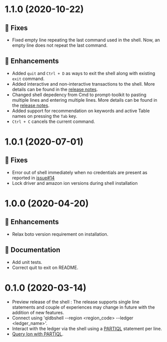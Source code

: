 # 1.1.0 (2020-10-22)

## :bug: Fixes

* Fixed empty line repeating the last command used in the shell. Now, an empty line does not repeat the last command.

## :tada: Enhancements

* Added `quit` and `Ctrl + D` as ways to exit the shell along with existing `exit` command.
* Added interactive and non-interactive transactions to the shell. More details can be found in the [release notes](http://github.com/awslabs/amazon-qldb-shell/releases/tag/v1.1.0).
* Changed shell depedency from Cmd to prompt-toolkit to pasting multiple lines and entering multiple lines. More details can be found in the [release notes](http://github.com/awslabs/amazon-qldb-shell/releases/tag/v1.1.0).
* Added support for recommendation on keywords and active Table names on pressing the `Tab` key.
* `Ctrl + C` cancels the current command.

# 1.0.1 (2020-07-01)

## :bug: Fixes

* Error out of shell immediately when no credentials are present as reported in [issue#14](https://github.com/awslabs/amazon-qldb-shell/issues/14)
* Lock driver and amazon ion versions during shell installation

# 1.0.0 (2020-04-20)

## :tada: Enhancements

* Relax boto version requirement on installation.

## :book: Documentation

* Add unit tests.
* Correct quit to exit on README.

# 0.1.0 (2020-03-14)

* Preview release of the shell : The release supports single line statements and couple of experiences may change in future with the addition of new features.
* Connect using 'qldbshell --region <region_code> --ledger <ledger_name>'.
* Interact with the ledger via the shell using a [PARTIQL](https://partiql.org/docs.html) statement per line.
* [Query Ion with PARTIQL](https://docs.aws.amazon.com/qldb/latest/developerguide/ql-reference.query.html).

